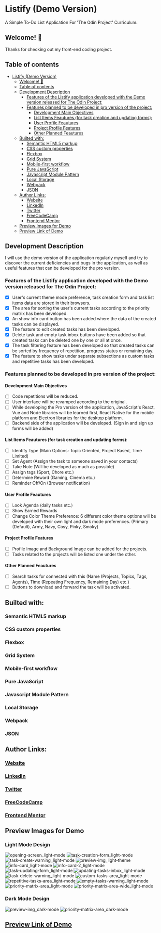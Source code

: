 # Listify (Demo Version)
A Simple To-Do List Application For 'The Odin Project' Curriculum.

## Welcome! 👋
Thanks for checking out my front-end coding project.

## Table of contents
- [Listify (Demo Version)](#listify-demo-version)
  - [Welcome! 👋](#welcome-)
  - [Table of contents](#table-of-contents)
  - [Development Description](#development-description)
    - [Features of the Listify application developed with the Demo version released for The Odin Project:](#features-of-the-listify-application-developed-with-the-demo-version-released-for-the-odin-project)
    - [Features planned to be developed in pro version of the project:](#features-planned-to-be-developed-in-pro-version-of-the-project)
      - [Development Main Objectives](#development-main-objectives)
      - [List Items Feautures (for task creation and updating forms):](#list-items-feautures-for-task-creation-and-updating-forms)
      - [User Profile Feautures](#user-profile-feautures)
      - [Project Profile Features](#project-profile-features)
      - [Other Planned Feautures](#other-planned-feautures)
  - [Builted with:](#builted-with)
    - [Semantic HTML5 markup](#semantic-html5-markup)
    - [CSS custom properties](#css-custom-properties)
    - [Flexbox](#flexbox)
    - [Grid System](#grid-system)
    - [Mobile-first workflow](#mobile-first-workflow)
    - [Pure JavaScript](#pure-javascript)
    - [Javascript Module Pattern](#javascript-module-pattern)
    - [Local Storage](#local-storage)
    - [Webpack](#webpack)
    - [JSON](#json)
  - [Author Links:](#author-links)
    - [Website](#website)
    - [LinkedIn](#linkedin)
    - [Twitter](#twitter)
    - [FreeCodeCamp](#freecodecamp)
    - [Frontend Mentor](#frontend-mentor)
  - [Preview Images for Demo](#preview-images-for-demo)
  - [Preview Link of Demo](#preview-link-of-demo)

## Development Description

  I will use the demo version of the application regularly myself and try to discover the current deficiencies and bugs in the application, as well as useful features that can be developed for the pro version.

### Features of the Listify application developed with the Demo version released for The Odin Project:

- [x] User's current theme mode preference, task creation form and task list items data are stored in their browsers.
- [x] The area for sorting the user's current tasks according to the priority matrix has been developed. 
- [x] An show info card button has been added where the data of the created tasks can be displayed. 
- [x] The feature to edit created tasks has been developed. 
- [x] Delete task and empty task inbox buttons have been added so that created tasks can be deleted one by one or all at once.
- [x] The task filtering feature has been developed so that created tasks can be sorted by frequency of repetition, progress status or remaining day.
- [x] The feature to show tasks under separate subsections as custom tasks and repetitive tasks has been developed.   

### Features planned to be developed in pro version of the project:

#### Development Main Objectives
- [ ] Code repetitions will be reduced.
- [ ] User interface will be revamped according to the original.
- [ ] While developing the Pro version of the application, JavaScript's React, Vue and Node libraries will be learned first, React Native for the mobile platform and Electron libraries for the desktop platform.
- [ ] Backend side of the application will be developed. (Sign in and sign up forms will be added)

#### List Items Feautures (for task creation and updating forms):
- [ ] Identify Type (Main Options: Topic Oriented, Project Based, Time Limited)
- [ ] Set Agent (Assign the task to someone saved in your contacts)
- [ ] Take Note (Will be developed as much as possible)
- [ ] Assign tags (Sport, Chore etc.)
- [ ] Determine Reward (Gaming, Cinema etc.)
- [ ] Reminder Off/On (Browser notification)

#### User Profile Feautures
- [ ] Look Agenda (daily tasks etc.)
- [ ] Show Earned Rewards
- [ ] Change Color Theme Preference: 6 different color theme options will be developed with their own light and dark mode preferences. (Primary (Default), Army, Navy, Cosy, Pinky, Smoky)

#### Project Profile Features
- [ ] Profile Image and Background Image can be added for the projects.
- [ ] Tasks related to the projects will be listed one under the other.

#### Other Planned Feautures
- [ ] Search tasks for connected with this (Name (Projects, Topics, Tags, Agents), Time (Repeating Frequency, Remaining Day) etc.)
- [ ] Buttons to download and forward the task will be activated.

## Builted with:

### Semantic HTML5 markup
### CSS custom properties
### Flexbox
### Grid System
### Mobile-first workflow
### Pure JavaScript
### Javascript Module Pattern
### Local Storage
### Webpack
### JSON

## Author Links:

### [Website](https://www.selimbiber.dev)
### [LinkedIn](https://linkedin.com/in/selim-biber-406550214)
### [Twitter](https://www.twitter.com/selimbbr)
### [FreeCodeCamp](https://www.freecodecamp.org/selimbiber)
### [Frontend Mentor](https://www.frontendmentor.io/profile/selimbiber)

## Preview Images for Demo

### Light Mode Design

![opening-screen_light-mode](https://github.com/selimbiber/Listify/assets/117529414/fdcec4c2-5983-4dd8-8397-9be5058b1565)
![task-creation-form_light-mode](https://github.com/selimbiber/Listify/assets/117529414/f7c72a94-ceb5-46f1-a3e8-a3c830858543)
![task-create-warning_light-mode](https://github.com/selimbiber/Listify/assets/117529414/cefdc9a3-13f8-443f-91bf-8040a451badb)
![preview-img_light-theme](https://github.com/selimbiber/Listify/assets/117529414/122246dc-560b-4ab7-b2b2-ae4e91ddf112)
![info-card_light-mode](https://github.com/selimbiber/Listify/assets/117529414/c5319b57-43fe-4b67-a809-18df8839b2fc)
![info-card-2_light-mode](https://github.com/selimbiber/Listify/assets/117529414/dbf77a64-d80b-424d-905d-b9490b1489e5)
![task-updating-form_light-mode](https://github.com/selimbiber/Listify/assets/117529414/7dcf84ac-9e46-49f1-b6ba-d608d21cf7e2)
![updating-tasks-inbox_light-mode](https://github.com/selimbiber/Listify/assets/117529414/6f6a03ec-49be-4a49-b933-fccf423b67ba)
![task-delete-warning_light-mode](https://github.com/selimbiber/Listify/assets/117529414/af629e72-2cd9-4144-bb63-03662d453aa4)
![custom-tasks-area_light-mode](https://github.com/selimbiber/Listify/assets/117529414/30c74ba1-daea-494e-a41d-48f786733ca4)
![repetitive-tasks-area_light-mode](https://github.com/selimbiber/Listify/assets/117529414/ecccb45e-e3f0-46d2-ba0f-e1ce51c3c492)
![empty-tasks-warning_light-mode](https://github.com/selimbiber/Listify/assets/117529414/e3089afa-60df-4224-8ca7-46ffe54488a3)
![priority-matrix-area_light-mode](https://github.com/selimbiber/Listify/assets/117529414/057d6cad-6fd8-473f-8412-43978325c98d)
![priority-matrix-area-wide_light-mode](https://github.com/selimbiber/Listify/assets/117529414/cfaa246a-c7ae-4b28-97a2-39c967648888)

### Dark Mode Design

![preview-img_dark-mode](https://github.com/selimbiber/Listify/assets/117529414/6a2d5da8-8920-4421-b1ae-2ad1501dd48c)
![priority-matrix-area_dark-mode](https://github.com/selimbiber/Listify/assets/117529414/0d20fc1c-eb97-421e-8351-c37d64fc86db)

## [Preview Link of Demo](https://htmlpreview.github.io/?https://github.com/selimbiber/Listify/blob/main/dist/index.html)
